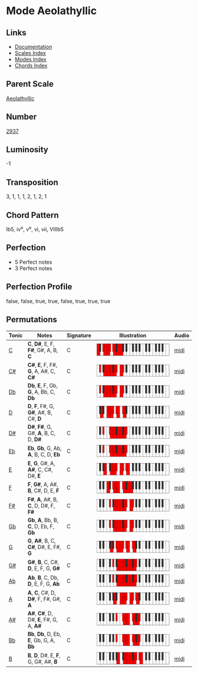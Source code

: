 # Mode Aeolathyllic

## Links

- [Documentation](README.md)
- [Scales Index](Scales.md)
- [Modes Index](Modes.md)
- [Chords Index](Chords.md)

## Parent Scale

[Aeolathyllic](ScaleAeolathyllic.md)

## Number

[2937](https://ianring.com/musictheory/scales/2937)

## Luminosity

-1

## Transposition

3, 1, 1, 1, 2, 1, 2, 1

## Chord Pattern

Ib5, iv⁰, v⁰, vi, vii, VIIIb5

## Perfection

- 5 Perfect notes
- 3 Perfect notes

## Perfection Profile

false, false, true, true, false, true, true, true

## Permutations

| Tonic | Notes | Signature | Illustration | Audio |
|-------|-------|-----------|--------------|-------|
| [C](ModeCNaturalAeolathyllic.md) | **C**, **D#**, E, F, **F#**, G#, A, B, **C** | C | ![CNaturalAeolathyllic](ModeCNaturalAeolathyllic.png) | [midi](https://github.com/edipermadi/music/blob/main/docs/ModeCNaturalAeolathyllic.mid?raw=true) |
| [C#](ModeCSharpAeolathyllic.md) | **C#**, **E**, F, F#, **G**, A, A#, C, **C#** | C | ![CSharpAeolathyllic](ModeCSharpAeolathyllic.png) | [midi](https://github.com/edipermadi/music/blob/main/docs/ModeCSharpAeolathyllic.mid?raw=true) |
| [Db](ModeDFlatAeolathyllic.md) | **Db**, **E**, F, Gb, **G**, A, Bb, C, **Db** | C | ![DFlatAeolathyllic](ModeDFlatAeolathyllic.png) | [midi](https://github.com/edipermadi/music/blob/main/docs/ModeDFlatAeolathyllic.mid?raw=true) |
| [D](ModeDNaturalAeolathyllic.md) | **D**, **F**, F#, G, **G#**, A#, B, C#, **D** | C | ![DNaturalAeolathyllic](ModeDNaturalAeolathyllic.png) | [midi](https://github.com/edipermadi/music/blob/main/docs/ModeDNaturalAeolathyllic.mid?raw=true) |
| [D#](ModeDSharpAeolathyllic.md) | **D#**, **F#**, G, G#, **A**, B, C, D, **D#** | C | ![DSharpAeolathyllic](ModeDSharpAeolathyllic.png) | [midi](https://github.com/edipermadi/music/blob/main/docs/ModeDSharpAeolathyllic.mid?raw=true) |
| [Eb](ModeEFlatAeolathyllic.md) | **Eb**, **Gb**, G, Ab, **A**, B, C, D, **Eb** | C | ![EFlatAeolathyllic](ModeEFlatAeolathyllic.png) | [midi](https://github.com/edipermadi/music/blob/main/docs/ModeEFlatAeolathyllic.mid?raw=true) |
| [E](ModeENaturalAeolathyllic.md) | **E**, **G**, G#, A, **A#**, C, C#, D#, **E** | C | ![ENaturalAeolathyllic](ModeENaturalAeolathyllic.png) | [midi](https://github.com/edipermadi/music/blob/main/docs/ModeENaturalAeolathyllic.mid?raw=true) |
| [F](ModeFNaturalAeolathyllic.md) | **F**, **G#**, A, A#, **B**, C#, D, E, **F** | C | ![FNaturalAeolathyllic](ModeFNaturalAeolathyllic.png) | [midi](https://github.com/edipermadi/music/blob/main/docs/ModeFNaturalAeolathyllic.mid?raw=true) |
| [F#](ModeFSharpAeolathyllic.md) | **F#**, **A**, A#, B, **C**, D, D#, F, **F#** | C | ![FSharpAeolathyllic](ModeFSharpAeolathyllic.png) | [midi](https://github.com/edipermadi/music/blob/main/docs/ModeFSharpAeolathyllic.mid?raw=true) |
| [Gb](ModeGFlatAeolathyllic.md) | **Gb**, **A**, Bb, B, **C**, D, Eb, F, **Gb** | C | ![GFlatAeolathyllic](ModeGFlatAeolathyllic.png) | [midi](https://github.com/edipermadi/music/blob/main/docs/ModeGFlatAeolathyllic.mid?raw=true) |
| [G](ModeGNaturalAeolathyllic.md) | **G**, **A#**, B, C, **C#**, D#, E, F#, **G** | C | ![GNaturalAeolathyllic](ModeGNaturalAeolathyllic.png) | [midi](https://github.com/edipermadi/music/blob/main/docs/ModeGNaturalAeolathyllic.mid?raw=true) |
| [G#](ModeGSharpAeolathyllic.md) | **G#**, **B**, C, C#, **D**, E, F, G, **G#** | C | ![GSharpAeolathyllic](ModeGSharpAeolathyllic.png) | [midi](https://github.com/edipermadi/music/blob/main/docs/ModeGSharpAeolathyllic.mid?raw=true) |
| [Ab](ModeAFlatAeolathyllic.md) | **Ab**, **B**, C, Db, **D**, E, F, G, **Ab** | C | ![AFlatAeolathyllic](ModeAFlatAeolathyllic.png) | [midi](https://github.com/edipermadi/music/blob/main/docs/ModeAFlatAeolathyllic.mid?raw=true) |
| [A](ModeANaturalAeolathyllic.md) | **A**, **C**, C#, D, **D#**, F, F#, G#, **A** | C | ![ANaturalAeolathyllic](ModeANaturalAeolathyllic.png) | [midi](https://github.com/edipermadi/music/blob/main/docs/ModeANaturalAeolathyllic.mid?raw=true) |
| [A#](ModeASharpAeolathyllic.md) | **A#**, **C#**, D, D#, **E**, F#, G, A, **A#** | C | ![ASharpAeolathyllic](ModeASharpAeolathyllic.png) | [midi](https://github.com/edipermadi/music/blob/main/docs/ModeASharpAeolathyllic.mid?raw=true) |
| [Bb](ModeBFlatAeolathyllic.md) | **Bb**, **Db**, D, Eb, **E**, Gb, G, A, **Bb** | C | ![BFlatAeolathyllic](ModeBFlatAeolathyllic.png) | [midi](https://github.com/edipermadi/music/blob/main/docs/ModeBFlatAeolathyllic.mid?raw=true) |
| [B](ModeBNaturalAeolathyllic.md) | **B**, **D**, D#, E, **F**, G, G#, A#, **B** | C | ![BNaturalAeolathyllic](ModeBNaturalAeolathyllic.png) | [midi](https://github.com/edipermadi/music/blob/main/docs/ModeBNaturalAeolathyllic.mid?raw=true) |
